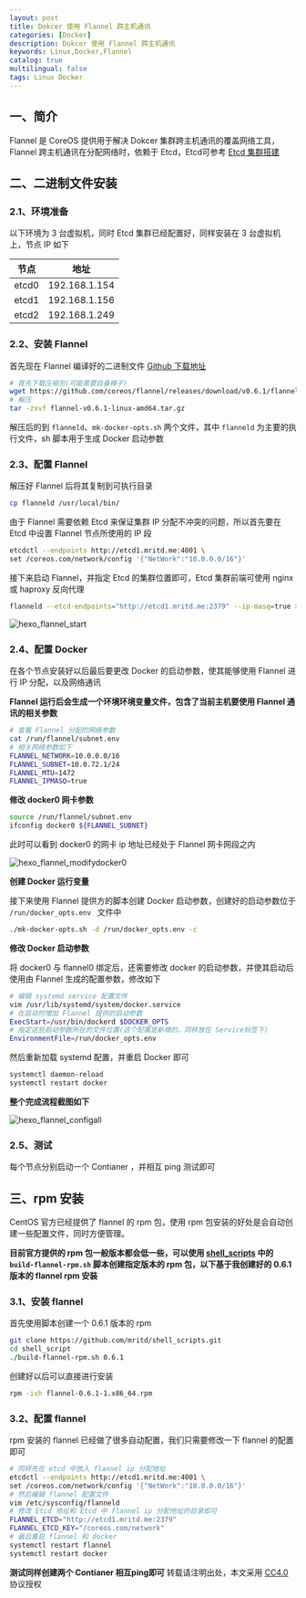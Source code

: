 ```yaml
---
layout: post
title: Dokcer 使用 Flannel 跨主机通讯
categories: [Docker]
description: Dokcer 使用 Flannel 跨主机通讯
keywords: Linux,Docker,Flannel
catalog: true
multilingual: false
tags: Linux Docker
---
```


## 一、简介

Flannel 是 CoreOS 提供用于解决 Dokcer 集群跨主机通讯的覆盖网络工具，Flannel 跨主机通讯在分配网络时，依赖于 Etcd，Etcd可参考 [Etcd 集群搭建](http://mritd.me/2016/09/01/Etcd-%E9%9B%86%E7%BE%A4%E6%90%AD%E5%BB%BA/)

## 二、二进制文件安装

### 2.1、环境准备

以下环境为 3 台虚拟机，同时 Etcd 集群已经配置好，同样安装在 3 台虚拟机上，节点 IP 如下

|节点|地址|
|----|----|
|etcd0|192.168.1.154|
|etcd1|192.168.1.156|
|etcd2|192.168.1.249|

<!--more-->

### 2.2、安装 Flannel

首先现在 Flannel 编译好的二进制文件 [Github 下载地址](https://github.com/coreos/flannel/releases)

``` sh
# 首先下载压缩包(可能需要自备梯子)
wget https://github.com/coreos/flannel/releases/download/v0.6.1/flannel-v0.6.1-linux-amd64.tar.gz
# 解压
tar -zxvf flannel-v0.6.1-linux-amd64.tar.gz
```

解压后的到 `flanneld`、`mk-docker-opts.sh` 两个文件，其中 `flanneld` 为主要的执行文件，sh 脚本用于生成 Docker 启动参数

### 2.3、配置 Flannel

解压好 Flannel 后将其复制到可执行目录

``` sh
cp flanneld /usr/local/bin/
```

由于 Flannel 需要依赖 Etcd 来保证集群 IP 分配不冲突的问题，所以首先要在 Etcd 中设置 Flannel 节点所使用的 IP 段

``` sh
etcdctl --endpoints http://etcd1.mritd.me:4001 \
set /coreos.com/network/config '{"NetWork":"10.0.0.0/16"}'
```

接下来启动 Flannel，并指定 Etcd 的集群位置即可，Etcd 集群前端可使用 nginx 或 haproxy 反向代理

``` sh
flanneld --etcd-endpoints="http://etcd1.mritd.me:2379" --ip-masq=true >> /var/log/flanneld.log 2>&1 &
```

![hexo_flannel_start](https://cdn.oss.link/markdown/hexo_flannel_start.png)

### 2.4、配置 Docker

在各个节点安装好以后最后要更改 Docker 的启动参数，使其能够使用 Flannel 进行 IP 分配，以及网络通讯

**Flannel 运行后会生成一个环境环境变量文件，包含了当前主机要使用 Flannel 通讯的相关参数**

``` sh
# 查看 Flannel 分配的网络参数
cat /run/flannel/subnet.env
# 相关网络参数如下
FLANNEL_NETWORK=10.0.0.0/16
FLANNEL_SUBNET=10.0.72.1/24
FLANNEL_MTU=1472
FLANNEL_IPMASQ=true
```

**修改 docker0 网卡参数**

``` sh
source /run/flannel/subnet.env
ifconfig docker0 ${FLANNEL_SUBNET}
```

此时可以看到 docker0 的网卡 ip 地址已经处于 Flannel 网卡网段之内

![hexo_flannel_modifydocker0](https://cdn.oss.link/markdown/hexo_flannel_modifydocker0.png)

**创建 Docker 运行变量**

接下来使用 Flannel 提供方的脚本创建 Docker 启动参数，创建好的启动参数位于 `/run/docker_opts.env ` 文件中

``` sh
./mk-docker-opts.sh -d /run/docker_opts.env -c
```

**修改 Docker 启动参数**

将 docker0 与 flannel0 绑定后，还需要修改 docker 的启动参数，并使其启动后使用由 Flannel 生成的配置参数，修改如下

``` sh
# 编辑 systemd service 配置文件
vim /usr/lib/systemd/system/docker.service
# 在启动时增加 Flannel 提供的启动参数
ExecStart=/usr/bin/dockerd $DOCKER_OPTS
# 指定这些启动参数所在的文件位置(这个配置是新增的，同样放在 Service标签下)
EnvironmentFile=/run/docker_opts.env
```

然后重新加载 systemd 配置，并重启 Docker 即可

``` sh
systemctl daemon-reload
systemctl restart docker
```

**整个完成流程截图如下**

![hexo_flannel_configall](https://cdn.oss.link/markdown/hexo_flannel_configall.png)

### 2.5、测试

每个节点分别启动一个 Contianer ，并相互 ping 测试即可

## 三、rpm 安装

CentOS 官方已经提供了 flannel 的 rpm 包，使用 rpm 包安装的好处是会自动创建一些配置文件，同时方便管理。

**目前官方提供的 rpm 包一般版本都会低一些，可以使用 [shell_scripts](https://github.com/mritd/shell_scripts) 中的 `build-flannel-rpm.sh` 脚本创建指定版本的 rpm 包，以下基于我创建好的 0.6.1 版本的 flannel rpm 安装**

### 3.1、安装 flannel

首先使用脚本创建一个 0.6.1 版本的 rpm

``` sh
git clone https://github.com/mritd/shell_scripts.git
cd shell_script
./build-flannel-rpm.sh 0.6.1
```

创建好以后可以直接进行安装

``` sh
rpm -ivh flannel-0.6.1-1.x86_64.rpm
```

### 3.2、配置 flannel

rpm 安装的 flannel 已经做了很多自动配置，我们只需要修改一下 flannel 的配置即可

``` sh
# 同样先在 etcd 中放入 flannel ip 分配地址
etcdctl --endpoints http://etcd1.mritd.me:4001 \
set /coreos.com/network/config '{"NetWork":"10.0.0.0/16"}'
# 然后编辑 flannel 配置文件
vim /etc/sysconfig/flanneld
# 修改 Etcd 地址和 Etcd 中 flannel ip 分配地址的目录即可
FLANNEL_ETCD="http://etcd1.mritd.me:2379"
FLANNEL_ETCD_KEY="/coreos.com/network"
# 最后重启 flannel 和 docker
systemctl restart flannel
systemctl restart docker
```

**测试同样创建两个 Contianer 相互ping即可**
转载请注明出处，本文采用 [CC4.0](http://creativecommons.org/licenses/by-nc-nd/4.0/) 协议授权
